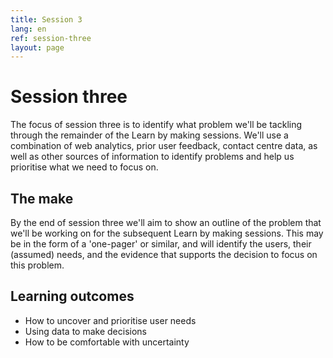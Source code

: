 ```yaml
---
title: Session 3
lang: en
ref: session-three
layout: page
---
```


# Session three

The focus of session three is to identify what problem we'll be tackling through the remainder of the Learn by making sessions. We'll use a combination of web analytics, prior user feedback, contact centre data, as well as other sources of information to identify problems and help us prioritise what we need to focus on.  

## The make

By the end of session three we'll aim to show an outline of the problem that we'll be working on for the subsequent Learn by making sessions. This may be in the form of a 'one-pager' or similar, and will identify the users, their (assumed) needs, and the evidence that supports the decision to focus on this problem.

## Learning outcomes

* How to uncover and prioritise user needs
* Using data to make decisions
* How to be comfortable with uncertainty 
